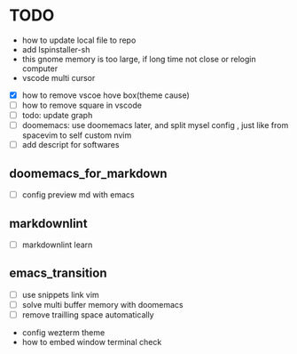 # TODO

* how to update local file to repo
* add lspinstaller-sh
* this gnome memory is too large, if long time not close or relogin computer
* vscode multi cursor
- [x] how to remove vscoe hove box(theme cause)
- [ ] how to remove square in vscode
- [ ] todo: update graph
- [ ] doomemacs: use doomemacs later, and split mysel config
  , just like from spacevim to self custom nvim
- [ ] add descript for softwares

## doomemacs_for_markdown

- [ ] config preview md with emacs

## markdownlint

- [ ] markdownlint learn

## emacs_transition

- [ ] use snippets link vim
- [ ] solve multi buffer memory with doomemacs
- [ ] remove trailling space automatically
- config wezterm theme
- how to embed window terminal check
